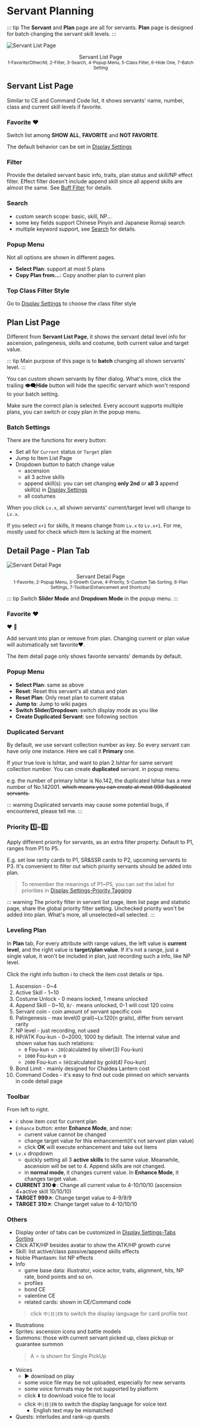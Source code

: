 # Servant Planning

::: tip
The **Servant** and **Plan** page are all for servants. **Plan** page is designed for batch changing the servant skill levels.
:::


![Servant List Page](/images/en/servant-list.webp)
<figcaption style="text-align:center">Servant List Page<br><small>1-Favorite/Other/All, 2-Filter, 3-Search, 4-Popup Menu, 5-Class Filter, 6-Hide One, 7-Batch Setting</small></figcaption>


## Servant List Page
Similar to CE and Command Code list, it shows servants' name, number, class and current skill levels if favorite. 

### Favorite :heart:
Switch list among **SHOW ALL**, **FAVORITE** and **NOT FAVORITE**.

The default behavior can be set in [Display Settings](./app_setting.md#display_settings)

### Filter
Provide the detailed servant basic info, traits, plan status and skill/NP effect filter. Effect filter doesn't include append skill since all append skills are almost the same.
See [Buff Filter](./buff_filter.md) for details.

### Search
- custom search scope: basic, skill, NP...
- some key fields support Chinese Pinyin and Japanese Romaji search
- multiple keyword support, see [Search](./search_filter.md) for details.

### Popup Menu
Not all options are shown in different pages.
- **Select Plan**: support at most 5 plans
- **Copy Plan from...**: Copy another plan to current plan

### Top Class Filter Style
Go to [Display Settings](./app_setting.md#display-settings) to choose the class filter style

## Plan List Page
Different from **Servant List Page**, it shows the servant detail level info for ascension, palingenesis, skills and costume,
both current value and target value.

::: tip
Main purpose of this page is to **batch** changing all shown servants' level.
:::

You can custom shown servants by filter dialog. What's more, click the trailing **:eye_speech_bubble:Hide** button will hide the specific servant which won't respond to your batch setting. 

Make sure the correct plan is selected. Every account supports multiple plans, you can switch or copy plan in the popup menu.

### Batch Settings
There are the functions for every button:
- Set all for `Current` status or `Target` plan
- Jump to Item List Page
- Dropdown button to batch change value
  - ascension
  - all 3 active skills
  - append skill(s): you can set changing **only 2nd** or **all 3** append skill(s) in [Display Settings](./app_setting.md#display-settings)
  - all costumes

When you click `Lv.x`, all shown servants' current/target level will change to `Lv.x`.

If you select `x+1` for skills, it means change from `Lv.x` to `Lv.x+1`. For me, mostly used for check which item is lacking at the moment.


## Detail Page - Plan Tab

![Servant Detail Page](/images/en/servant-detail.webp)
<figcaption style="text-align:center">Servant Detail Page<br><small>1-Favorite, 2-Popup Menu, 3-Growth Curve, 4-Priority, 5-Custom Tab Sorting, 6-Plan Settings, 7-Toolbar(Enhancement and Shortcuts)</small></figcaption>

::: tip
Switch **Slider Mode** and **Dropdown Mode** in the popup menu.
:::

### Favorite :heart:
:heart: :white_heart:

Add servant into plan or remove from plan. Changing current or plan value will automatically set favorite:heart:.

The item detail page only shows favorite servants' demands by default.

### Popup Menu
- **Select Plan**: same as above
- **Reset**: Reset this servant's all status and plan
- **Reset Plan**: Only reset plan to current status
- **Jump to**: Jump to wiki pages
- **Switch Slider/Dropdown**: switch display mode as you like
- **Create Duplicated Servant**: see following section

### Duplicated Servant
By default, we use servant collection number as key. So every servant can have only one instance. Here we call it **Primary** one.

If your true love is Ishtar, and want to plan 2 Ishtar for same servant collection number. You can create **duplicated** servant. in popup menu.

e.g. the number of primary Ishtar is No.142, the duplicated Ishtar has a new number of No.142001. ~~which means you can create at most 999 duplicated servants.~~

::: warning
Duplicated servants may cause some potential bugs, if encountered, please tell me.
:::

### Priority :one:~:five:
Apply different priority for servants, as an extra filter property. Default to P1, ranges from P1 to P5.

E.g. set low rarity cards to P1, SR&SSR cards to P2, upcoming servants to P3. It's convenient to filter out which priority servants should be added into plan.

> To remember the meanings of P1~P5, you can set the label for priorities in [Display Settings-Priority Tagging](./app_setting.md#display-settings)

::: warning
The priority filter in servant list page, item list page and statistic page, share the global priority filter setting.
Unchecked priority won't be added into plan. What's more, all unselected=all selected.
:::

### Leveling Plan

In **Plan** tab, For every attribute with range values, the left value is **current level**, and the right value is **target/plan value**.
If it's not a range, just a single value, it won't be included in plan, just recording such a info, like NP level.

Click the right info button :information_source: to check the item cost details or tips.

1. Ascension - 0~4
2. Active Skill - 1~10
3. Costume Unlock - 0 means locked, 1 means unlocked
4. Append Skill - 0~10, `0/-` means unlocked, 0-1 will cost 120 coins
5. Servant coin - coin amount of servant specific coin
6. Palingenesis - max level(0 grail)~Lv.120(n grails), differ from servant rarity
7. NP level - just recording, not used
8. HP/ATK Fou-kun - 0~2000, 1000 by default. The internal value and shown value has such relations:
    - `0` Fou-kun = `-20`(calculated by silver(3) Fou-kun)
    - `1000` Fou-kun = `0`
    - `2000` Fou-kun = `50`(calculated by gold(4) Fou-kun)
9. Bond Limit - mainly designed for Chaldea Lantern cost
10. Command Codes - it's easy to find out code pinned on which servants in code detail page

### Toolbar
From left to right.
- :information_source:: show item cost for current plan
- `Enhance` button: enter **Enhance Mode**, and now:
  - current value cannot be changed
  - change target value for this enhancement(it's not servant plan value)
  - click **OK** will execute enhancement and take out items
- `Lv.x` dropdown
  - quickly setting all 3 **active skills** to the same value. Meanwhile, ascension will be set to 4. Append skills are not changed.
  - in **normal mode**, it changes current value. In **Enhance Mode**, it changes target value.
- **CURRENT 310:arrow_up:**: Change all current value to 4-10/10/10 (ascension 4+active skill 10/10/10)
- **TARGET 999:arrow_upper_right:**: Change target value to 4-9/9/9
- **TARGET 310:arrow_upper_right:**: Change target value to 4-10/10/10


### Others
- Display order of tabs can be customized in [Display Settings-Tabs Sorting](./app_setting.md#display-settings)
- Click ATK/HP besides avatar to show the ATK/HP growth curve
- Skill: list active/class passive/append skills effects
- Noble Phantasm: list NP effects
- Info
  - game base data: illustrator, voice actor, traits, alignment, hits, NP rate, bond points and so on.
  - profiles
  - bond CE
  - valentine CE
  - related cards: shown in CE/Command code
  > click `中|日|EN` to switch the display language for card profile text
- Illustrations
- Sprites: ascension icons and battle models
- Summons: those with current servant picked up, class pickup or guarantee summon
  > A :star: is shown for Single PickUp
- Voices
  - :arrow_forward: download on play
  - some voice file may be not uploaded, especially for new servants
  - some voice formats may be not supported by platform
  - click :arrow_down: to download voice file to local
  - click `中|日|EN` to switch the display language for voice text
    - English text may be mismatched
- Quests: interludes and rank-up quests

